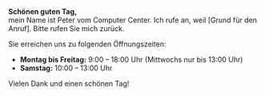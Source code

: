 **Schönen guten Tag,**  
mein Name ist Peter vom Computer Center. Ich rufe an, weil [Grund für den Anruf]. Bitte rufen Sie mich zurück.  

Sie erreichen uns zu folgenden Öffnungszeiten:  
- **Montag bis Freitag:** 9:00 – 18:00 Uhr (Mittwochs nur bis 13:00 Uhr)  
- **Samstag:** 10:00 – 13:00 Uhr  

Vielen Dank und einen schönen Tag!  
